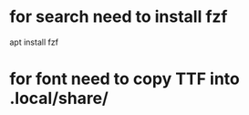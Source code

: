 

# for search need to install fzf
apt install fzf 

# for font need to copy TTF into .local/share/
